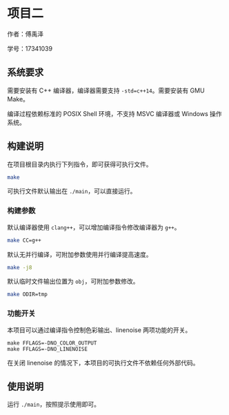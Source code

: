 # 项目二

作者：傅禹泽

学号：17341039

## 系统要求

需要安装有 C++ 编译器，编译器需要支持 `-std=c++14`。需要安装有 GMU Make。

编译过程依赖标准的 POSIX Shell 环境，不支持 MSVC 编译器或 Windows 操作系统。

## 构建说明

在项目根目录内执行下列指令，即可获得可执行文件。

```sh
make
```

可执行文件默认输出在 `./main`，可以直接运行。

### 构建参数

默认编译器使用 `clang++`，可以增加编译指令修改编译器为 `g++`。

```sh
make CC=g++
```

默认无并行编译，可附加参数使用并行编译提高速度。

```sh
make -j8
```

默认临时文件输出位置为 `obj`，可附加参数修改。

```sh
make ODIR=tmp
```

### 功能开关

本项目可以通过编译指令控制色彩输出、linenoise 两项功能的开关。

```shell
make FFLAGS=-DNO_COLOR_OUTPUT
make FFLAGS=-DNO_LINENOISE
```

在关闭 linenoise 的情况下，本项目的可执行文件不依赖任何外部代码。

## 使用说明

运行 `./main`，按照提示使用即可。

